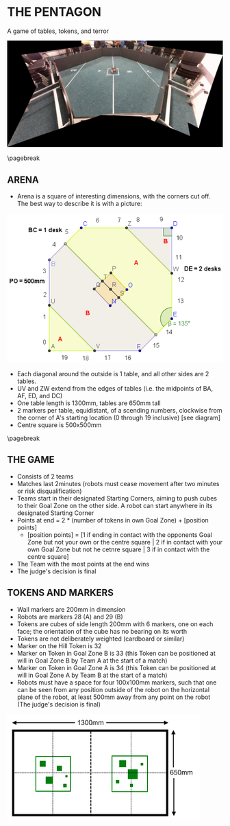 THE PENTAGON
============

A game of tables, tokens, and terror

![Behold](Photo_stitch.jpg)

\pagebreak

## ARENA

* Arena is a square of interesting dimensions, with the corners cut off. The best way to describe it is with a picture:

![The Pentagon](Diag.png)
 
* Each diagonal around the outside is 1 table, and all other sides are 2 tables.
* UV and ZW extend from the edges of tables (i.e. the midpoints of BA, AF, ED, and DC)
* One table length is 1300mm, tables are 650mm tall
* 2 markers per table, equidistant, of a
scending numbers, clockwise from the corner of A's starting location (0 through 19 inclusive) [see diagram]
* Centre square is 500x500mm

\pagebreak

## THE GAME

* Consists of 2 teams
* Matches last 2minutes (robots must cease movement after two minutes or risk disqualification)
* Teams start in their designated Starting Corners, aiming to push cubes to their Goal Zone on the other side. A robot can start anywhere in its designated Starting Corner
* Points at end =  2 * (number of tokens in own Goal Zone) + [position points]
  - [position points] = [1 if ending in contact with the opponents Goal Zone but not your own or the centre square | 2 if in contact with your own Goal Zone but not he cetnre square | 3 if in contact with the centre square]
* The Team with the most points at the end wins
* The judge's decision is final

## TOKENS AND MARKERS

* Wall markers are 200mm in dimension
* Robots are markers 28 (A) and 29 (B)
* Tokens are cubes of side length 200mm with 6 markers, one on each face; the orientation of the cube has no bearing on its worth
* Tokens are not deliberately weighted (cardboard or similar)
* Marker on the Hill Token is 32
* Marker on Token in Goal Zone B is 33 (this Token can be positioned at will in Goal Zone B by Team A at the start of a match)
* Marker on Token in Goal Zone A is 34 (this Token can be positioned at will in Goal Zone A by Team B at the start of a match)
* Robots must have a space for four 100x100mm markers, such that one can be seen from any position outside of the robot on the horizontal plane of the robot, at least 500mm away from any point on the robot (The judge's decision is final)

![A Table](tablediag.png)
